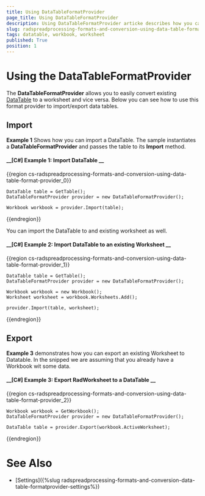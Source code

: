 ```yaml
---
title: Using DataTableFormatProvider
page_title: Using DataTableFormatProvider
description: Using DataTableFormatProvider articke describes how you can convert a DataTable to a worksheet and vice versa. 
slug: radspreadprocessing-formats-and-conversion-using-data-table-format-provider
tags: datatable, workbook, worksheet
published: True
position: 1
---
```


# Using the DataTableFormatProvider

The __DataTableFormatProvider__ allows you to easily convert existing [DataTable](https://docs.microsoft.com/en-us/dotnet/api/system.data.datatable?view=net-5.0) to a worksheet and vice versa. Below you can see how to use this format provider to import/export data tables.

## Import

__Example 1__ Shows how you can import a DataTable. The sample  instantiates a __DataTableFormatProvider__ and passes the table to its __Import__ method.   

#### __[C#] Example 1: Import DataTable __

{{region cs-radspreadprocessing-formats-and-conversion-using-data-table-format-provider_0}}

	DataTable table = GetTable();
	DataTableFormatProvider provider = new DataTableFormatProvider();
	
	Workbook workbook = provider.Import(table);

{{endregion}}

You can import the DataTable to and existing worksheet as well. 

#### __[C#] Example 2: Import DataTable to an existing Worksheet __

{{region cs-radspreadprocessing-formats-and-conversion-using-data-table-format-provider_1}}

	DataTable table = GetTable();
	DataTableFormatProvider provider = new DataTableFormatProvider();
	
	Workbook workbook = new Workbook();
	Worksheet worksheet = workbook.Worksheets.Add();
	
	provider.Import(table, worksheet);

{{endregion}}

## Export

__Example 3__ demonstrates how you can export an existing Worksheet to Datatable. In the snipped we are assuming that you already have a Workbook wit some data. 

#### __[C#] Example 3: Export RadWorksheet to a DataTable __

{{region cs-radspreadprocessing-formats-and-conversion-using-data-table-format-provider_2}}
	
	Workbook workbook = GetWorkbook();
	DataTableFormatProvider provider = new DataTableFormatProvider();
	
	DataTable table = provider.Export(workbook.ActiveWorksheet);

{{endregion}}

# See Also

* [Settings]({%slug radspreadprocessing-formats-and-conversion-data-table-formatprovider-settings%})